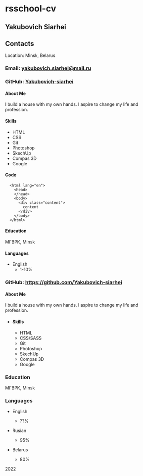 
# rsschool-cv

## Yakubovich Siarhei

## Contacts

Location: Minsk, Belarus

### Email: yakubovich.siarhei@mail.ru

### GitHub: [Yakubovich-siarhei](https://github.com/Yakubovich-siarhei/ "https://github.com/Yakubovich-siarhei/")

#### About Me

I build a house with my own hands.
I aspire to change my life and profession.

#### Skills

* HTML
* CSS
* Git
* Photoshop
* SkechUp
* Compas 3D
* Google

#### Code

```text
  <html lang="en">
    <head>
    </head>
    <body>
      <div class="content">
        content
      </div>
    </body>
  </html>
```

#### Education

 МГВРК, Minsk

#### Languages

* English
  * 1-10%

### GitHub: <https://github.com/Yakubovich-siarhei>

#### About Me

I build a house with my own hands.
I aspire to change my life and profession.

* #### Skills

  * HTML
  * CSS/SASS
  * Git
  * Photoshop
  * SkechUp
  * Compas 3D
  * Google

### Education

 МГВРК, Minsk

### Languages

* English
  * ??%

* Rusian
  * 95%

* Belarus

  * 80%

2022
